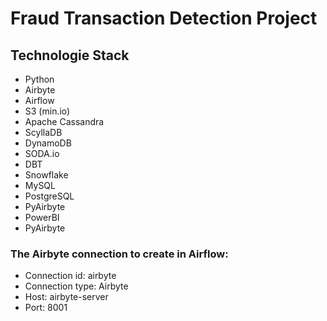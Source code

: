 # Fraud Transaction Detection Project

## Technologie Stack

- Python
- Airbyte
- Airflow
- S3 (min.io)
- Apache Cassandra
- ScyllaDB
- DynamoDB
- SODA.io 
- DBT
- Snowflake
- MySQL
- PostgreSQL
- PyAirbyte
- PowerBI
- PyAirbyte

### The Airbyte connection to create in Airflow:

- Connection id: airbyte
- Connection type: Airbyte
- Host: airbyte-server
- Port: 8001
